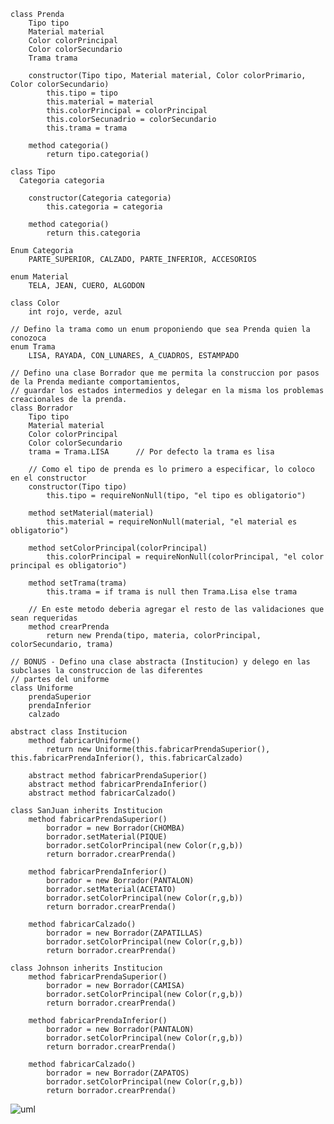 ~~~
class Prenda 
    Tipo tipo
    Material material
    Color colorPrincipal
    Color colorSecundario
    Trama trama
    
    constructor(Tipo tipo, Material material, Color colorPrimario, Color colorSecundario)
        this.tipo = tipo
        this.material = material
        this.colorPrincipal = colorPrincipal
        this.colorSecunadrio = colorSecundario
        this.trama = trama

    method categoria()
        return tipo.categoria()

class Tipo
  Categoria categoria
    
    constructor(Categoria categoria)
        this.categoria = categoria

    method categoria()
        return this.categoria

Enum Categoria
	PARTE_SUPERIOR, CALZADO, PARTE_INFERIOR, ACCESORIOS

enum Material
	TELA, JEAN, CUERO, ALGODON

class Color
	int rojo, verde, azul

// Defino la trama como un enum proponiendo que sea Prenda quien la conozoca
enum Trama
    LISA, RAYADA, CON_LUNARES, A_CUADROS, ESTAMPADO

// Defino una clase Borrador que me permita la construccion por pasos de la Prenda mediante comportamientos, 
// guardar los estados intermedios y delegar en la misma los problemas creacionales de la prenda.
class Borrador 
    Tipo tipo
    Material material
    Color colorPrincipal
    Color colorSecundario
    trama = Trama.LISA      // Por defecto la trama es lisa
    
    // Como el tipo de prenda es lo primero a especificar, lo coloco en el constructor
    constructor(Tipo tipo)
        this.tipo = requireNonNull(tipo, "el tipo es obligatorio")

    method setMaterial(material)
        this.material = requireNonNull(material, "el material es obligatorio")

    method setColorPrincipal(colorPrincipal)
        this.colorPrincipal = requireNonNull(colorPrincipal, "el color principal es obligatorio")

    method setTrama(trama)
        this.trama = if trama is null then Trama.Lisa else trama
    
    // En este metodo deberia agregar el resto de las validaciones que sean requeridas
    method crearPrenda
        return new Prenda(tipo, materia, colorPrincipal, colorSecundario, trama)

// BONUS - Defino una clase abstracta (Institucion) y delego en las subclases la construccion de las diferentes 
// partes del uniforme
class Uniforme 
    prendaSuperior
    prendaInferior
    calzado

abstract class Institucion
    method fabricarUniforme()
        return new Uniforme(this.fabricarPrendaSuperior(), this.fabricarPrendaInferior(), this.fabricarCalzado)

    abstract method fabricarPrendaSuperior()
    abstract method fabricarPrendaInferior()
    abstract method fabricarCalzado()

class SanJuan inherits Institucion
    method fabricarPrendaSuperior()
        borrador = new Borrador(CHOMBA)
        borrador.setMaterial(PIQUE)
        borrador.setColorPrincipal(new Color(r,g,b))
        return borrador.crearPrenda()
    
    method fabricarPrendaInferior()
        borrador = new Borrador(PANTALON)
        borrador.setMaterial(ACETATO)
        borrador.setColorPrincipal(new Color(r,g,b))
        return borrador.crearPrenda()

    method fabricarCalzado()
        borrador = new Borrador(ZAPATILLAS)
        borrador.setColorPrincipal(new Color(r,g,b))
        return borrador.crearPrenda()
        
class Johnson inherits Institucion
    method fabricarPrendaSuperior()
        borrador = new Borrador(CAMISA)
        borrador.setColorPrincipal(new Color(r,g,b))
        return borrador.crearPrenda()
    
    method fabricarPrendaInferior()
        borrador = new Borrador(PANTALON)
        borrador.setColorPrincipal(new Color(r,g,b))
        return borrador.crearPrenda()

    method fabricarCalzado()
        borrador = new Borrador(ZAPATOS)
        borrador.setColorPrincipal(new Color(r,g,b))
        return borrador.crearPrenda()    
~~~

![uml](https://www.plantuml.com/plantuml/png/hLDVRvim47_tf_0ZbP9-XAeUOHCH1GJXONk9NCTfFO6DZDcaLltky-4T2QdIgT9UZ7tt--Fp7VU3uzQDNKj4ouU1bbRg0wUlXEvKRwZp2w4Ft4chEEt2joKqDgsnLC1QAYrKVn6ifHYzZbN62rdUSUfW9LHuYIVZHQ8RyaQ2QR3obZ4cPzXxXjHZTm82gsJLBjdNJPbKQL6jl0pBVh1DiS9Kcd_558lZf2xyeKOjBAwTQauovb7RXEMWqoHL0QJiMx4fScI4WW2UfJLRKK8hzfrj632AV9yrEQkI6dZxk66Rge1zKk_OG-blDLSTdWjab7RKcfycx7v9Uv1Xor_6zeJ_Ogpb1sC_rHpxgUuCqe5o1Cetqn5V9qBv48uNuj722o5Bf-Z2EO0czyZ1wWF2Icx319wFHwFLqTXEGk7zbAt7NdeDY-TK7_-U1MzV_2C1cJyENbWu6bHIFJZbHg6C1g4ZVxHAS8lYtf2-8kLjJfSBlmz1U8ahe3ZSxBomckljoF4wL_okcdoal3NFUZ3_Lpd0wFfWVklrtJI211QCdFxAIoWEqHnVM_Nqx802G_6lC1fECph_1RSJ-FQE1XWvx--SG_GosyeZ9B7r1Fkm7dllSmOb-8xlC_VUTEpQFm00.png)
